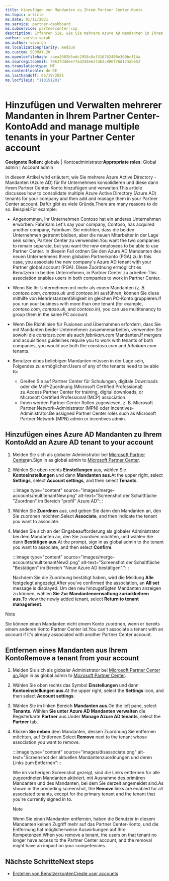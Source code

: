 ```yaml
---
title: Hinzufügen von Mandanten zu Ihrem Partner Center-Konto
ms.topic: article
ms.date: 01/11/2021
ms.service: partner-dashboard
ms.subservice: partnercenter-csp
description: Erfahren Sie, wie Sie mehrere Azure AD Mandanten in Ihrem Partner Center-Konto hinzufügen, konsolidieren oder verwalten und warum Sie dies tun möchten.
author: varsha-sarah
ms.author: vavargh
ms.localizationpriority: medium
ms.custom: SEOMAY.20
ms.openlocfilehash: caea2002b5edc2958c0af316762408e309bcf14a
ms.sourcegitcommit: 7063fdddee77ad2d8e627ab3c806f76d173ab652
ms.translationtype: MT
ms.contentlocale: de-DE
ms.lasthandoff: 05/19/2021
ms.locfileid: "110151201"
---
```

# <a name="add-and-manage-multiple-tenants-in-your-partner-center-account"></a><span data-ttu-id="24936-103">Hinzufügen und Verwalten mehrerer Mandanten in Ihrem Partner Center-Konto</span><span class="sxs-lookup"><span data-stu-id="24936-103">Add and manage multiple tenants in your Partner Center account</span></span>


<span data-ttu-id="24936-104">**Geeignete Rollen:** globale | Kontoadministrator</span><span class="sxs-lookup"><span data-stu-id="24936-104">**Appropriate roles**: Global admin | Account admin</span></span>

<span data-ttu-id="24936-105">In diesem Artikel wird erläutert, wie Sie mehrere Azure Active Directory -Mandanten (Azure AD) für Ihr Unternehmen konsolidieren und diese dann ihrem Partner Center-Konto hinzufügen und verwalten.</span><span class="sxs-lookup"><span data-stu-id="24936-105">This article discusses how to consolidate multiple Azure Active Directory (Azure AD) tenants for your company and then add and manage them in your Partner Center account.</span></span> <span data-ttu-id="24936-106">Dafür gibt es viele Gründe.</span><span class="sxs-lookup"><span data-stu-id="24936-106">There are many reasons to do so.</span></span> <span data-ttu-id="24936-107">Beispiel:</span><span class="sxs-lookup"><span data-stu-id="24936-107">For example:</span></span>

- <span data-ttu-id="24936-108">Angenommen, Ihr Unternehmen Contoso hat ein anderes Unternehmen erworben: Fabrikam.</span><span class="sxs-lookup"><span data-stu-id="24936-108">Let's say your company, Contoso, has acquired another company, Fabrikam.</span></span> <span data-ttu-id="24936-109">Sie möchten, dass die beiden Unternehmen getrennt bleiben, aber die neuen Mitarbeiter in der Lage sein sollen, Partner Center zu verwenden.</span><span class="sxs-lookup"><span data-stu-id="24936-109">You want the two companies to remain separate, but you want the new employees to be able to use Partner Center.</span></span> <span data-ttu-id="24936-110">In diesem Fall ordnen Sie den Azure AD Mandanten des neuen Unternehmens Ihrem globalen Partnerkonto (PGA) zu.</span><span class="sxs-lookup"><span data-stu-id="24936-110">In this case, you associate the new company's Azure AD tenant with your Partner global account (PGA).</span></span> <span data-ttu-id="24936-111">Diese Zuordnung ermöglicht es Benutzern in beiden Unternehmen, in Partner Center zu arbeiten.</span><span class="sxs-lookup"><span data-stu-id="24936-111">This association enables users in both companies to work in Partner Center.</span></span>

- <span data-ttu-id="24936-112">Wenn Sie Ihr Unternehmen mit mehr als einem Mandanten (z. *B. contoso.com*, *contoso.uk* und *contoso.in*) ausführen, können Sie diese mithilfe von Mehrinstanzenfähigkeit im gleichen PC-Konto gruppieren.</span><span class="sxs-lookup"><span data-stu-id="24936-112">If you run your business with more than one tenant (for example, *contoso.com*, *contoso.uk*, and *contoso.in*), you can use multitenancy to group them in the same PC account.</span></span>

- <span data-ttu-id="24936-113">Wenn Die Richtlinien für Fusionen und Übernahmen erfordern, dass Sie mit Mandanten beider Unternehmen zusammenarbeiten, verwenden Sie sowohl die *constoso.com* als auch *fabrikam.com* Mandanten.</span><span class="sxs-lookup"><span data-stu-id="24936-113">If mergers and acquisitions guidelines require you to work with tenants of both companies, you would use both the *constoso.com* and *fabrikam.com* tenants.</span></span>

- <span data-ttu-id="24936-114">Benutzer eines beliebigen Mandanten müssen in der Lage sein, Folgendes zu ermöglichen:</span><span class="sxs-lookup"><span data-stu-id="24936-114">Users of any of the tenants need to be able to:</span></span>
    * <span data-ttu-id="24936-115">Greifen Sie auf Partner Center für Schulungen, digitale Downloads oder die McP-Zuordnung (Microsoft Certified Professional) zu.</span><span class="sxs-lookup"><span data-stu-id="24936-115">Access Partner Center for training, digital downloads, or Microsoft Certified Professional (MCP) association.</span></span>
    * <span data-ttu-id="24936-116">Ihnen werden Partner Center Rollen zugewiesen, z. B. Microsoft Partner Network-Administrator (MPN) oder Incentives-Administrator.</span><span class="sxs-lookup"><span data-stu-id="24936-116">Be assigned Partner Center roles such as Microsoft Partner Network (MPN) admin or incentives admin.</span></span>

## <a name="add-an-azure-ad-tenant-to-your-account"></a><span data-ttu-id="24936-117">Hinzufügen eines Azure AD Mandanten zu Ihrem Konto</span><span class="sxs-lookup"><span data-stu-id="24936-117">Add an Azure AD tenant to your account</span></span>

1. <span data-ttu-id="24936-118">Melden Sie sich als globaler Administrator bei [Microsoft Partner Center](https://partner.microsoft.com/dashboard)an.</span><span class="sxs-lookup"><span data-stu-id="24936-118">Sign in as global admin to [Microsoft Partner Center](https://partner.microsoft.com/dashboard).</span></span>

1. <span data-ttu-id="24936-119">Wählen Sie oben rechts **Einstellungen** aus, wählen Sie **Kontoeinstellungen** und dann **Mandanten aus.**</span><span class="sxs-lookup"><span data-stu-id="24936-119">At the upper right, select **Settings**, select **Account settings**, and then select **Tenants**.</span></span>
 
   :::image type="content" source="images/merge-accounts/multitenantNew.png" alt-text="Screenshot der Schaltfläche &quot;Zuordnen&quot; im Bereich &quot;profil&quot; Azure AD"::: 

1. <span data-ttu-id="24936-121">Wählen Sie **Zuordnen** aus, und geben Sie dann den Mandanten an, den Sie zuordnen möchten.</span><span class="sxs-lookup"><span data-stu-id="24936-121">Select **Associate**, and then indicate the tenant you want to associate.</span></span>

1. <span data-ttu-id="24936-122">Melden Sie sich an der Eingabeaufforderung als globaler Administrator bei dem Mandanten an, den Sie zuordnen möchten, und wählen Sie dann **Bestätigen aus.**</span><span class="sxs-lookup"><span data-stu-id="24936-122">At the prompt, sign in as global admin to the tenant you want to associate, and then select **Confirm**.</span></span> 

   :::image type="content" source="images/merge-accounts/multitenantNew2.png" alt-text="Screenshot der Schaltfläche &quot;Bestätigen&quot; im Bereich &quot;Neue Azure AD bestätigen&quot;."::: 

   <span data-ttu-id="24936-124">Nachdem Sie die Zuordnung bestätigt haben, wird die Meldung **Alle** festgelegt angezeigt.</span><span class="sxs-lookup"><span data-stu-id="24936-124">After you've confirmed the association, an **All set** message is displayed.</span></span> <span data-ttu-id="24936-125">Um den neu hinzugefügten Mandanten anzeigen zu können, wählen **Sie Zur Mandantenverwaltung zurückkehren aus.**</span><span class="sxs-lookup"><span data-stu-id="24936-125">To view the newly added tenant, select **Return to tenant management**.</span></span> 
 
>[!NOTE]
><span data-ttu-id="24936-126">Sie können einen Mandanten nicht einem Konto zuordnen, wenn er bereits einem anderen Konto Partner Center ist.</span><span class="sxs-lookup"><span data-stu-id="24936-126">You can't associate a tenant with an account if it's already associated with another Partner Center account.</span></span>


## <a name="remove-a-tenant-from-your-account"></a><span data-ttu-id="24936-127">Entfernen eines Mandanten aus Ihrem Konto</span><span class="sxs-lookup"><span data-stu-id="24936-127">Remove a tenant from your account</span></span>
 
1. <span data-ttu-id="24936-128">Melden Sie sich als globaler Administrator bei [Microsoft Partner Center an.](https://partner.microsoft.com/dashboard)</span><span class="sxs-lookup"><span data-stu-id="24936-128">Sign in as global admin to [Microsoft Partner Center](https://partner.microsoft.com/dashboard).</span></span>

1. <span data-ttu-id="24936-129">Wählen Sie oben rechts das Symbol **Einstellungen** und dann **Kontoeinstellungen aus.**</span><span class="sxs-lookup"><span data-stu-id="24936-129">At the upper right, select the **Settings** icon, and then select **Account settings**.</span></span>

1. <span data-ttu-id="24936-130">Wählen Sie im linken Bereich **Mandanten aus.**</span><span class="sxs-lookup"><span data-stu-id="24936-130">On the left pane, select **Tenants**.</span></span> <span data-ttu-id="24936-131">Wählen **Sie unter Azure AD Mandanten verwalten** die Registerkarte **Partner** aus.</span><span class="sxs-lookup"><span data-stu-id="24936-131">Under **Manage Azure AD tenants**, select the **Partner** tab.</span></span>
 
1. <span data-ttu-id="24936-132">Klicken **Sie neben** dem Mandanten, dessen Zuordnung Sie entfernen möchten, auf Entfernen.</span><span class="sxs-lookup"><span data-stu-id="24936-132">Select **Remove** next to the tenant whose association you want to remove.</span></span>

   :::image type="content" source="images/disassociate.png" alt-text="Screenshot der aktuellen Mandantenzuordnungen und deren Links zum Entfernen":::

   <span data-ttu-id="24936-134">Wie im vorherigen Screenshot  gezeigt, sind die Links entfernen für alle zugeordneten Mandanten aktiviert, mit Ausnahme des primären Mandanten und des Mandanten, bei dem Sie derzeit angemeldet sind.</span><span class="sxs-lookup"><span data-stu-id="24936-134">As shown in the preceding screenshot, the **Remove** links are enabled for all associated tenants, except for the primary tenant and the tenant that you're currently signed in to.</span></span> 

   > [!NOTE]   
   > <span data-ttu-id="24936-135">Wenn Sie einen Mandanten entfernen, haben die Benutzer in diesem Mandanten keinen Zugriff mehr auf das Partner Center-Konto, und die Entfernung hat möglicherweise Auswirkungen auf Ihre Kompetenzen.</span><span class="sxs-lookup"><span data-stu-id="24936-135">When you remove a tenant, the users on that tenant no longer have access to the Partner Center account, and the removal might have an impact on your competencies.</span></span> 

## <a name="next-steps"></a><span data-ttu-id="24936-136">Nächste Schritte</span><span class="sxs-lookup"><span data-stu-id="24936-136">Next steps</span></span>

- [<span data-ttu-id="24936-137">Erstellen von Benutzerkonten</span><span class="sxs-lookup"><span data-stu-id="24936-137">Create user accounts</span></span>](create-user-accounts-and-set-permissions.md)






